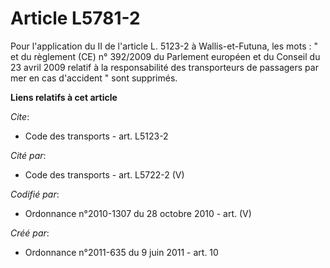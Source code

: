 # Article L5781-2

Pour l'application du II de l'article L. 5123-2 à Wallis-et-Futuna, les mots : " et du règlement (CE) n° 392/2009 du
Parlement européen et du Conseil du 23 avril 2009 relatif à la responsabilité des transporteurs de passagers par mer en cas
d'accident " sont supprimés.

**Liens relatifs à cet article**

_Cite_:

  - Code des transports - art. L5123-2

_Cité par_:

  - Code des transports - art. L5722-2 (V)

_Codifié par_:

  - Ordonnance n°2010-1307 du 28 octobre 2010 - art. (V)

_Créé par_:

  - Ordonnance n°2011-635 du 9 juin 2011 - art. 10
